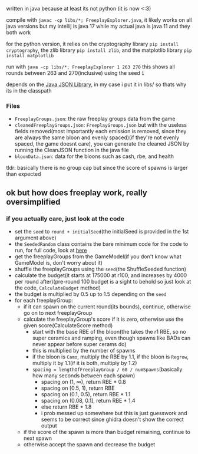 written in java because at least its not python (it is now <:3)

compile with ``javac -cp libs/*; FreeplayExplorer.java``, it likely works on all java versions but my intellij is java 17 while my actual java is java 11 and they both work

for the python version, it relies on the cryptography library ```pip install cryptography```, the zlib library ```pip install zlib```, and the matplotlib library ```pip install matplotlib```

run with  ``java -cp libs/*; FreeplayExplorer 1 263 270``
this shows all rounds between 263 and 270(inclusive) using the seed ``1``

depends on the [Java JSON Library](https://github.com/stleary/JSON-java), in my case i put it in libs/ so thats why its in the classpath

### Files
- ``FreeplayGroups.json``: the raw freeplay groups data from the game
- ``cleanedFreeplayGroups.json``: ``FreeplayGroups.json`` but with the useless fields removed(most importantly each emission is removed, since they are always the same bloon and evenly spaced)(if they're not evenly spaced, the game doesnt care), you can generate the cleaned JSON by running the CleanJSON function in the java file
- ``bloonData.json``: data for the bloons such as cash, rbe, and health

tldr: basically there is no group cap but since the score of spawns is larger than expected

## ok but how does freeplay work, really oversimplified
### if you actually care, just look at the code
- set the ``seed`` to ``round + initialSeed``(the initialSeed is provided in the 1st argument above)
- the ``SeededRandom`` class contains the bare minimum code for the code to run, for full code, look at [here](https://github.com/1330-Studios/SeededRandom_Decomp)
- get the freeplayGroups from the GameModel(if you don't know what GameModel is, don't worry about it)
- shuffle the freeplayGroups using the ``seed``(the ShuffleSeeded function)
- calculate the budget(it starts at 175000 at r100, and increases by 4000 per round after)(pre-round 100 budget is a sight to behold so just look at the code, ``CalculateBudget`` method)
- the budget is multiplied by 0.5 up to 1.5 depending on the ``seed``
- for each freeplayGroup:
  - if it can spawn on the current round(its bounds), continue, otherwise go on to next freeplayGroup
  - calculate the freeplayGroup's score if it is zero, otherwise use the given score(CalculateScore method)
    - start with the base RBE of the bloon(the takes the r1 RBE, so no super ceramics and ramping, even though spawns like BADs can never appear before super cerams do)
    - this is multiplied by the number of spawns
    - if the bloon is ``Camo``, multiply the RBE by 1.1, if the bloon is ``Regrow``, multiply it by 1.1(if it is both, multiply by 1.2)
    - ``spacing = lengthOfFreeplayGroup / 60 / numSpawns``(basically how many seconds between each spawn)
        - spacing on (1, ∞), return RBE * 0.8
        - spacing on [0.5, 1), return RBE
        - spacing on (0.1, 0.5), return RBE * 1.1
        - spacing on (0.08, 0.1], return RBE * 1.4
        - else return RBE * 1.8
        - i prob messed up somewhere but this is just guesswork and seems to be correct since ghidra doesn't show the correct output
  - if the score of the spawn is more than budget remaining, continue to next spawn
  - otherwise accept the spawn and decrease the budget
